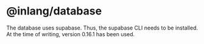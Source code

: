 # @inlang/database

The database uses supabase. Thus, the supabase CLI needs to be installed. At the time of writing, version 0.16.1 has been used.

